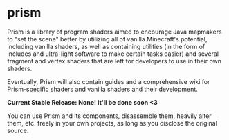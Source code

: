 # prism 

Prism is a library of program shaders aimed to encourage Java mapmakers to "set the scene" better by utilizing all of vanilla Minecraft's potential, including vanilla shaders, as well as containing utilities (in the form of includes and ultra-light software to make certain tasks easier) and several fragment and vertex shaders that are left for developers to use in their own shaders.

Eventually, Prism will also contain guides and a comprehensive wiki for Prism-specific shaders and vanilla shaders and their development.

**Current Stable Release: None! It'll be done soon <3**

You can use Prism and its components, disassemble them, heavily alter them, etc. freely in your own projects, as long as you disclose the original source.
